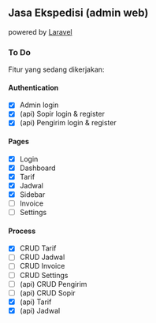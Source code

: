 ## Jasa Ekspedisi (admin web)
powered by [Laravel](https://laravel.com/)

### To Do
Fitur yang sedang dikerjakan:

#### Authentication
- [x] Admin login
- [x] (api) Sopir login & register
- [x] (api) Pengirim login & register

#### Pages
- [x] Login
- [x] Dashboard
- [x] Tarif
- [x] Jadwal
- [x] Sidebar
- [ ] Invoice
- [ ] Settings

#### Process
- [x] CRUD Tarif
- [ ] CRUD Jadwal
- [ ] CRUD Invoice
- [ ] CRUD Settings
- [ ] (api) CRUD Pengirim
- [ ] (api) CRUD Sopir
- [x] (api) Tarif
- [x] (api) Jadwal
